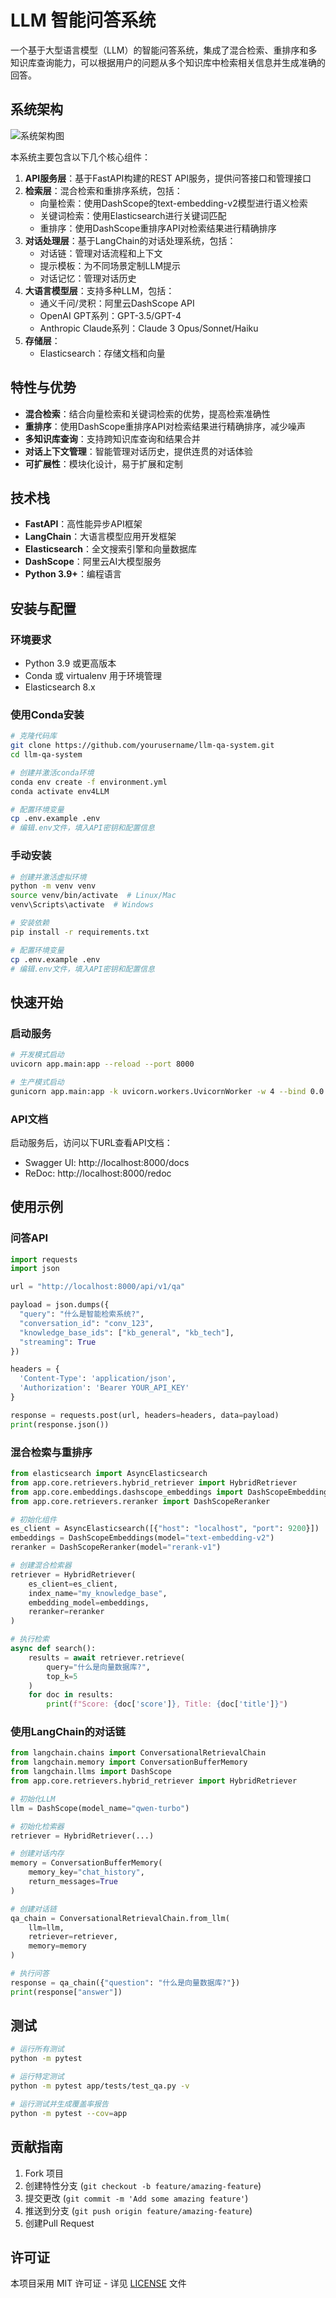 # LLM 智能问答系统

一个基于大型语言模型（LLM）的智能问答系统，集成了混合检索、重排序和多知识库查询能力，可以根据用户的问题从多个知识库中检索相关信息并生成准确的回答。

## 系统架构

![系统架构图](docs/images/architecture.png)

本系统主要包含以下几个核心组件：

1. **API服务层**：基于FastAPI构建的REST API服务，提供问答接口和管理接口
2. **检索层**：混合检索和重排序系统，包括：
   - 向量检索：使用DashScope的text-embedding-v2模型进行语义检索
   - 关键词检索：使用Elasticsearch进行关键词匹配
   - 重排序：使用DashScope重排序API对检索结果进行精确排序
3. **对话处理层**：基于LangChain的对话处理系统，包括：
   - 对话链：管理对话流程和上下文
   - 提示模板：为不同场景定制LLM提示
   - 对话记忆：管理对话历史
4. **大语言模型层**：支持多种LLM，包括：
   - 通义千问/灵积：阿里云DashScope API
   - OpenAI GPT系列：GPT-3.5/GPT-4
   - Anthropic Claude系列：Claude 3 Opus/Sonnet/Haiku
5. **存储层**：
   - Elasticsearch：存储文档和向量

## 特性与优势

- **混合检索**：结合向量检索和关键词检索的优势，提高检索准确性
- **重排序**：使用DashScope重排序API对检索结果进行精确排序，减少噪声
- **多知识库查询**：支持跨知识库查询和结果合并
- **对话上下文管理**：智能管理对话历史，提供连贯的对话体验
- **可扩展性**：模块化设计，易于扩展和定制

## 技术栈

- **FastAPI**：高性能异步API框架
- **LangChain**：大语言模型应用开发框架
- **Elasticsearch**：全文搜索引擎和向量数据库
- **DashScope**：阿里云AI大模型服务
- **Python 3.9+**：编程语言

## 安装与配置

### 环境要求

- Python 3.9 或更高版本
- Conda 或 virtualenv 用于环境管理
- Elasticsearch 8.x

### 使用Conda安装

```bash
# 克隆代码库
git clone https://github.com/yourusername/llm-qa-system.git
cd llm-qa-system

# 创建并激活conda环境
conda env create -f environment.yml
conda activate env4LLM

# 配置环境变量
cp .env.example .env
# 编辑.env文件，填入API密钥和配置信息
```

### 手动安装

```bash
# 创建并激活虚拟环境
python -m venv venv
source venv/bin/activate  # Linux/Mac
venv\Scripts\activate  # Windows

# 安装依赖
pip install -r requirements.txt

# 配置环境变量
cp .env.example .env
# 编辑.env文件，填入API密钥和配置信息
```

## 快速开始

### 启动服务

```bash
# 开发模式启动
uvicorn app.main:app --reload --port 8000

# 生产模式启动
gunicorn app.main:app -k uvicorn.workers.UvicornWorker -w 4 --bind 0.0.0.0:8000
```

### API文档

启动服务后，访问以下URL查看API文档：

- Swagger UI: http://localhost:8000/docs
- ReDoc: http://localhost:8000/redoc

## 使用示例

### 问答API

```python
import requests
import json

url = "http://localhost:8000/api/v1/qa"

payload = json.dumps({
  "query": "什么是智能检索系统?",
  "conversation_id": "conv_123",
  "knowledge_base_ids": ["kb_general", "kb_tech"],
  "streaming": True
})

headers = {
  'Content-Type': 'application/json',
  'Authorization': 'Bearer YOUR_API_KEY'
}

response = requests.post(url, headers=headers, data=payload)
print(response.json())
```

### 混合检索与重排序

```python
from elasticsearch import AsyncElasticsearch
from app.core.retrievers.hybrid_retriever import HybridRetriever
from app.core.embeddings.dashscope_embeddings import DashScopeEmbeddings
from app.core.retrievers.reranker import DashScopeReranker

# 初始化组件
es_client = AsyncElasticsearch([{"host": "localhost", "port": 9200}])
embeddings = DashScopeEmbeddings(model="text-embedding-v2")
reranker = DashScopeReranker(model="rerank-v1")

# 创建混合检索器
retriever = HybridRetriever(
    es_client=es_client,
    index_name="my_knowledge_base",
    embedding_model=embeddings,
    reranker=reranker
)

# 执行检索
async def search():
    results = await retriever.retrieve(
        query="什么是向量数据库?", 
        top_k=5
    )
    for doc in results:
        print(f"Score: {doc['score']}, Title: {doc['title']}")
```

### 使用LangChain的对话链

```python
from langchain.chains import ConversationalRetrievalChain
from langchain.memory import ConversationBufferMemory
from langchain.llms import DashScope
from app.core.retrievers.hybrid_retriever import HybridRetriever

# 初始化LLM
llm = DashScope(model_name="qwen-turbo")

# 初始化检索器
retriever = HybridRetriever(...)

# 创建对话内存
memory = ConversationBufferMemory(
    memory_key="chat_history",
    return_messages=True
)

# 创建对话链
qa_chain = ConversationalRetrievalChain.from_llm(
    llm=llm,
    retriever=retriever,
    memory=memory
)

# 执行问答
response = qa_chain({"question": "什么是向量数据库?"})
print(response["answer"])
```

## 测试

```bash
# 运行所有测试
python -m pytest

# 运行特定测试
python -m pytest app/tests/test_qa.py -v

# 运行测试并生成覆盖率报告
python -m pytest --cov=app
```

## 贡献指南

1. Fork 项目
2. 创建特性分支 (`git checkout -b feature/amazing-feature`)
3. 提交更改 (`git commit -m 'Add some amazing feature'`)
4. 推送到分支 (`git push origin feature/amazing-feature`)
5. 创建Pull Request

## 许可证

本项目采用 MIT 许可证 - 详见 [LICENSE](LICENSE) 文件
